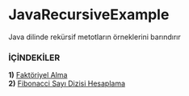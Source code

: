 # JavaRecursiveExample

Java dilinde rekürsif metotların örneklerini barındırır

### İÇİNDEKİLER

**1)** [Faktöriyel Alma](https://github.com/saricayemre/JavaRecursiveExample/blob/master/faktoriyelRecursive.java) <br>
**2)** [Fibonacci Sayı Dizisi Hesaplama](https://github.com/saricayemre/JavaRecursiveExample/blob/master/fibonacciRecursive.java) <br>
